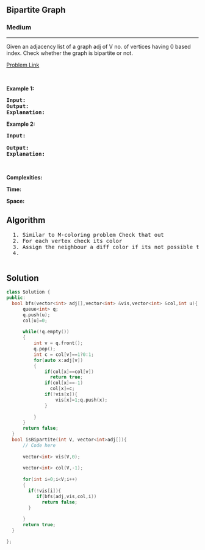 <h2>Bipartite Graph</h2>
<h3>Medium</h3><hr>
<div><p>
  
Given an adjacency list of a graph adj  of V no. of vertices having 0 based index. Check whether the graph is bipartite or not.
 
</p>


[Problem Link](https://practice.geeksforgeeks.org/problems/bipartite-graph/1)

<p>&nbsp;</p>
<p><strong>Example 1:</strong></p>

      
 
<pre><strong>Input:</strong>
<strong>Output:</strong> 
<strong>Explanation:</strong> 
</pre>

<p><strong>Example 2:</strong></p>

<pre><strong>Input:</strong> 
     
<strong>Output:</strong> 
<strong>Explanation:</strong> 
</pre>

<p>&nbsp;</p>
<p><strong>Complexities:</strong></p>
<strong>Time:</strong> 
  
<strong>Space:</strong> 
  <h2> Algorithm </h2>
 <pre>
  1. Similar to M-coloring problem Check that out
  2. For each vertex check its color 
  3. Assign the neighbour a diff color if its not possible to assign it than its not bipartite
  4. 
  </pre>
  <h2> Solution </h2>
  
  ``` c++ 
class Solution {
public:
    bool bfs(vector<int> adj[],vector<int> &vis,vector<int> &col,int u){
        queue<int> q;
        q.push(u);
        col[u]=0;
        
        while(!q.empty())
        {
            int v = q.front();
            q.pop();
            int c = col[v]==1?0:1;
            for(auto x:adj[v])
            {
                if(col[x]==col[v])
                  return true;
                if(col[x]==-1)
                  col[x]=c;
                if(!vis[x]){
                    vis[x]=1;q.push(x);
                }
                  
            }
        }
        return false;
    }
	bool isBipartite(int V, vector<int>adj[]){
	    // Code here
	    
	    vector<int> vis(V,0);
	    
	    vector<int> col(V,-1);
	    
	    for(int i=0;i<V;i++)
	    {
	      if(!vis[i]){
	         if(bfs(adj,vis,col,i))
	           return false; 
	      }     
	      
	    }
	    return true;
	}

};
  ```
</div>
